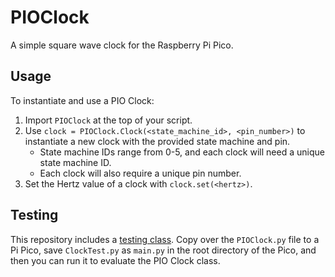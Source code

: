 # PIOClock
A simple square wave clock for the Raspberry Pi Pico.

## Usage
To instantiate and use a PIO Clock:
1. Import `PIOClock` at the top of your script.
2. Use `clock = PIOClock.Clock(<state_machine_id>, <pin_number>)` to instantiate a new clock with the provided state machine and pin.
    - State machine IDs range from 0-5, and each clock will need a unique state machine ID.
    - Each clock will also require a unique pin number.
3. Set the Hertz value of a clock with `clock.set(<hertz>)`.
## Testing
This repository includes a [testing class](ClockTest.py). Copy over the `PIOClock.py` file to a Pi Pico, save `ClockTest.py` as `main.py` in the root directory of the Pico, and then you can run it to evaluate the PIO Clock class.